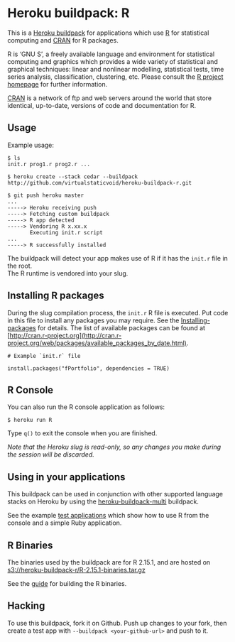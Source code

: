 # Heroku buildpack: R

This is a [Heroku buildpack](http://devcenter.heroku.com/articles/buildpacks) for applications which use 
[R](http://www.r-project.org/) for statistical computing and [CRAN](http://cran.r-project.org/) for R packages.

R is ‘GNU S’, a freely available language and environment for statistical computing and graphics which provides 
a wide variety of statistical and graphical techniques: linear and nonlinear modelling, statistical tests, time 
series analysis, classification, clustering, etc. Please consult 
the [R project homepage](http://www.r-project.org/) for further information.

[CRAN](http://cran.r-project.org/) is a network of ftp and web servers around the world that 
store identical, up-to-date, versions of code and documentation for R.

## Usage
Example usage:

```
$ ls
init.r prog1.r prog2.r ...

$ heroku create --stack cedar --buildpack http://github.com/virtualstaticvoid/heroku-buildpack-r.git

$ git push heroku master
...
-----> Heroku receiving push
-----> Fetching custom buildpack
-----> R app detected
-----> Vendoring R x.xx.x
       Executing init.r script
...
-----> R successfully installed
```

The buildpack will detect your app makes use of R if it has the `init.r` file in the root.  
The R runtime is vendored into your slug.

## Installing R packages 
During the slug compilation process, the `init.r` R file is executed. Put code in this file to install any packages you may require.
See the [Installing-packages](http://cran.r-project.org/doc/manuals/R-admin.html#Installing-packages) for details. The 
list of available packages can be found at [http://cran.r-project.org](http://cran.r-project.org/web/packages/available_packages_by_date.html).

```
# Example `init.r` file

install.packages("fPortfolio", dependencies = TRUE)

```

## R Console
You can also run the R console application as follows:

```
$ heroku run R
```

Type `q()` to exit the console when you are finished. 

_Note that the Heroku slug is read-only, so any changes you make during the session will be discarded._

## Using in your applications
This buildpack can be used in conjunction with other supported language stacks on Heroku by 
using the [heroku-buildpack-multi](https://github.com/ddollar/heroku-buildpack-multi) buildpack.

See the example [test applications](heroku-buildpack-r/tree/master/test) which show how to use R from the console and a simple Ruby application.

## R Binaries
The binaries used by the buildpack are for R 2.15.1, and are hosted 
on [s3://heroku-buildpack-r/R-2.15.1-binaries.tar.gz](https://heroku-buildpack-r.s3.amazonaws.com/R-2.15.1-binaries.tar.gz)

See the [guide](heroku-buildpack-r/tree/master/support/README.md) for building the R binaries.

## Hacking
To use this buildpack, fork it on Github.  Push up changes to your fork, then create a test app 
with `--buildpack <your-github-url>` and push to it.
